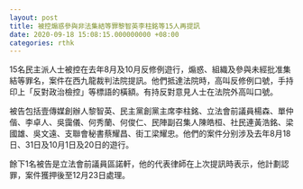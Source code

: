 ```yaml
---
layout: post
title: 被控煽惑參與非法集結等罪黎智英李柱銘等15人再提訊
date: 2020-09-18 15:08:15.000000000 +08:00
categories: rthk
---
```


15名民主派人士被控在去年8月及10月反修例遊行，煽惑、組織及參與未經批准集結等罪名，案件在西九龍裁判法院提訊。他們抵達法院時，高叫反修例口號，手持印上「反對政治檢控」等標語的橫額。有持反對意見人士在法院外高叫口號。

被告包括壹傳媒創辦人黎智英、民主黨創黨主席李柱銘、立法會前議員楊森、單仲偕、李卓人、吳靄儀、何秀蘭、何俊仁、民陣副召集人陳皓桓、社民連黃浩銘、梁國雄、吳文遠、支聯會秘書蔡耀昌、街工梁耀忠。他們的案件分别涉及去年8月18日、31日及10月1日及20日的遊行。

餘下1名被告是立法會前議員區諾軒，他的代表律師在上次提訊時表示，他計劃認罪，案件獲押後至12月23日處理。
